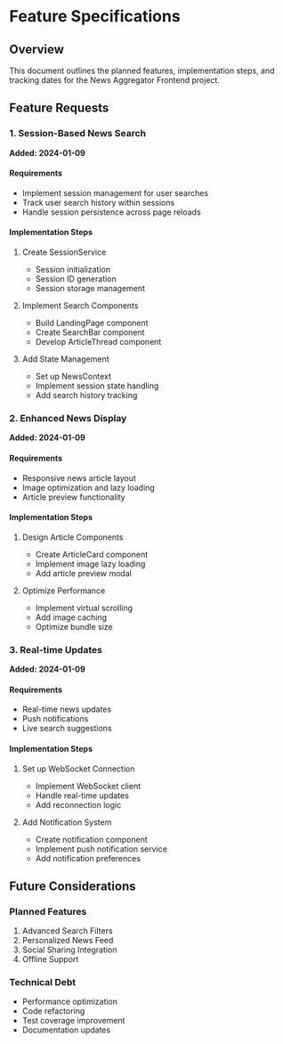 # Feature Specifications

## Overview
This document outlines the planned features, implementation steps, and tracking dates for the News Aggregator Frontend project.

## Feature Requests

### 1. Session-Based News Search
**Added: 2024-01-09**

#### Requirements
- Implement session management for user searches
- Track user search history within sessions
- Handle session persistence across page reloads

#### Implementation Steps
1. Create SessionService
   - Session initialization
   - Session ID generation
   - Session storage management

2. Implement Search Components
   - Build LandingPage component
   - Create SearchBar component
   - Develop ArticleThread component

3. Add State Management
   - Set up NewsContext
   - Implement session state handling
   - Add search history tracking

### 2. Enhanced News Display
**Added: 2024-01-09**

#### Requirements
- Responsive news article layout
- Image optimization and lazy loading
- Article preview functionality

#### Implementation Steps
1. Design Article Components
   - Create ArticleCard component
   - Implement image lazy loading
   - Add article preview modal

2. Optimize Performance
   - Implement virtual scrolling
   - Add image caching
   - Optimize bundle size

### 3. Real-time Updates
**Added: 2024-01-09**

#### Requirements
- Real-time news updates
- Push notifications
- Live search suggestions

#### Implementation Steps
1. Set up WebSocket Connection
   - Implement WebSocket client
   - Handle real-time updates
   - Add reconnection logic

2. Add Notification System
   - Create notification component
   - Implement push notification service
   - Add notification preferences

## Future Considerations

### Planned Features
1. Advanced Search Filters
2. Personalized News Feed
3. Social Sharing Integration
4. Offline Support

### Technical Debt
- Performance optimization
- Code refactoring
- Test coverage improvement
- Documentation updates
